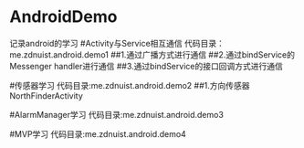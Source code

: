 # AndroidDemo
记录android的学习
#Activity与Service相互通信
代码目录：me.zdnuist.android.demo1
##1.通过广播方式进行通信 
##2.通过bindService的 Messenger handler进行通信
##3.通过bindService的接口回调方式进行通信 

#传感器学习
代码目录:me.zdnuist.android.demo2
##1.方向传感器 NorthFinderActivity 

#AlarmManager学习
代码目录:me.zdnuist.android.demo3

#MVP学习
代码目录:me.zdnuist.android.demo4